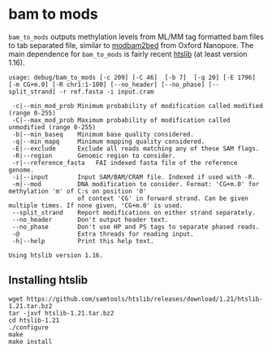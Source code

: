 # bam to mods

`bam_to_mods` outputs methylation levels from ML/MM tag formatted bam files to tab separated file,
similar to [modbam2bed](https://github.com/epi2me-labs/modbam2bed) from Oxford Nanopore. The main
dependence for `bam_to_mods` is fairly recent [htslib](https://github.com/samtools/htslib) (at least version 1.16).

```text
usage: debug/bam_to_mods [-c 209] [-C 46]  [-b 7]  [-q 20] [-E 1796] [-m CG+m.0] [-R chr1:1-100] [--no_header] [--no_phase] [--split_strand] -r ref.fasta -i input.cram

 -c|--min_mod_prob Minimum probability of modification called modified (range 0-255)
 -C|--max_mod_prob Maximum probability of modification called unmodified (range 0-255)
 -b|--min_baseq    Minimum base quality considered.
 -q|--min_mapq     Minimum mapping quality considered.
 -E|--exclude      Exclude all reads matching any of these SAM flags.
 -R|--region       Genomic region to consider.
 -r|--reference_fasta   FAI indexed fasta file of the reference genome.
 -i|--input        Input SAM/BAM/CRAM file. Indexed if used with -R.
 -m|--mod          DNA modification to consider. Format: 'CG+m.0' for methylation 'm' of C:s on position '0' 
                   of context 'CG' in forward strand. Can be given multiple times. If none given, 'CG+m.0' is used.
 --split_strand    Report modifications on either strand separately.
 --no_header       Don't output header text.
 --no_phase        Don't use HP and PS tags to separate phased reads.
 -@                Extra threads for reading input.
 -h|--help         Print this help text.

Using htslib version 1.16.
```

## Installing htslib

```
wget https://github.com/samtools/htslib/releases/download/1.21/htslib-1.21.tar.bz2
tar -jxvf htslib-1.21.tar.bz2
cd htslib-1.21
./configure
make
make install
```